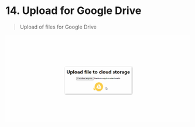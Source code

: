 # 14. Upload for Google Drive
> Upload of files for Google Drive

![uploadDrive](./img/uploadDrive.gif)